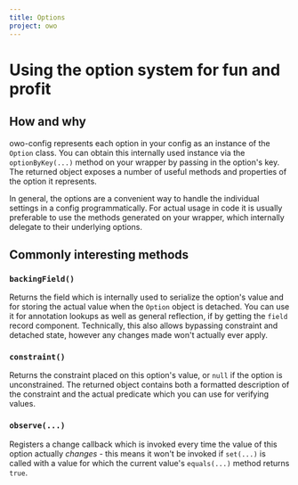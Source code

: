 ```yaml
---
title: Options
project: owo
---
```


# Using the option system for fun and profit

## How and why
owo-config represents each option in your config as an instance of the `Option` class. You can obtain this internally used instance via the `optionByKey(...)` method on your wrapper by passing in the option's key. The returned object exposes a number of useful methods and properties of the option it represents.

In general, the options are a convenient way to handle the individual settings in a config programmatically. For actual usage in code it is usually preferable to use the methods generated on your wrapper, which internally delegate to their underlying options.

## Commonly interesting methods

### `backingField()`
Returns the field which is internally used to serialize the option's value and for storing the actual value when the `Option` object is detached. You can use it for annotation lookups as well as general reflection, if by getting the `field` record component. Technically, this also allows bypassing constraint and detached state, however any changes made won't actually ever apply.
 
### `constraint()`
Returns the constraint placed on this option's value, or `null` if the option is unconstrained. The returned object contains both a formatted description of the constraint and the actual predicate which you can use for verifying values.

### `observe(...)`
Registers a change callback which is invoked every time the value of this option actually *changes* - this means it won't be invoked if `set(...)` is called with a value for which the current value's `equals(...)` method returns `true`.
